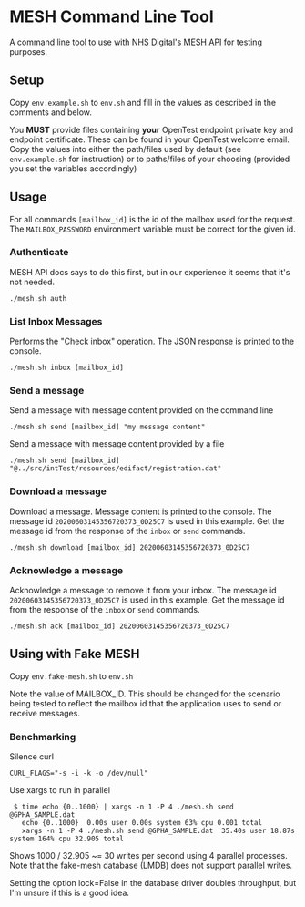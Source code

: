# MESH Command Line Tool

A command line tool to use with [NHS Digital's MESH API](https://meshapi.docs.apiary.io/) for testing purposes.

## Setup

Copy `env.example.sh` to `env.sh` and fill in the values as described in the comments and below.

You **MUST** provide files containing **your** OpenTest endpoint private key and endpoint certificate.
These can be found in your OpenTest welcome email. Copy the values into either the path/files used by default
(see `env.example.sh` for instruction) or to paths/files of your choosing (provided you set the variables
accordingly)

## Usage

For all commands `[mailbox_id]` is the id of the mailbox used for the request. The `MAILBOX_PASSWORD` environment
variable must be correct for the given id.

### Authenticate

MESH API docs says to do this first, but in our experience it seems that it's not needed.

    ./mesh.sh auth
    
### List Inbox Messages

Performs the "Check inbox" operation. The JSON response is printed to the console.

    ./mesh.sh inbox [mailbox_id]
    
### Send a message

Send a message with message content provided on the command line

    ./mesh.sh send [mailbox_id] "my message content"
    
Send a message with message content provided by a file

    ./mesh.sh send [mailbox_id] "@../src/intTest/resources/edifact/registration.dat"
    
### Download a message

Download a message. Message content is printed to the console. The message id `20200603145356720373_0D25C7` 
is used in this example. Get the message id from the response of the `inbox` or `send` commands.

    ./mesh.sh download [mailbox_id] 20200603145356720373_0D25C7

### Acknowledge a message

Acknowledge a message to remove it from your inbox. The message id `20200603145356720373_0D25C7` 
is used in this example. Get the message id from the response of the `inbox` or `send` commands.

    ./mesh.sh ack [mailbox_id] 20200603145356720373_0D25C7

## Using with Fake MESH

Copy `env.fake-mesh.sh` to `env.sh`
    
Note the value of MAILBOX_ID. This should be changed for the scenario being tested to reflect the mailbox id that the 
application uses to send or receive messages.

### Benchmarking

Silence curl

    CURL_FLAGS="-s -i -k -o /dev/null"

Use xargs to run in parallel

     $ time echo {0..1000} | xargs -n 1 -P 4 ./mesh.sh send @GPHA_SAMPLE.dat
       echo {0..1000}  0.00s user 0.00s system 63% cpu 0.001 total
       xargs -n 1 -P 4 ./mesh.sh send @GPHA_SAMPLE.dat  35.40s user 18.87s system 164% cpu 32.905 total

Shows 1000 / 32.905 ~= 30 writes per second using 4 parallel processes. Note that the fake-mesh database 
(LMDB) does not support parallel writes.

Setting the option lock=False in the database driver doubles throughput, but I'm unsure if this is a good idea.
